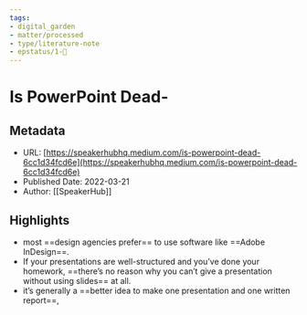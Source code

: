 ```yaml
---
tags: 
- digital_garden
- matter/processed
- type/literature-note
- epstatus/1-🌱
---
```

# Is PowerPoint Dead-
## Metadata
* URL: [https://speakerhubhq.medium.com/is-powerpoint-dead-6cc1d34fcd6e](https://speakerhubhq.medium.com/is-powerpoint-dead-6cc1d34fcd6e)
* Published Date: 2022-03-21
* Author: [[SpeakerHub]]

## Highlights
* most ==design agencies prefer== to use software like ==Adobe InDesign==.
* If your presentations are well-structured and you’ve done your homework, ==there’s no reason why you can’t give a presentation without using slides== at all.
* it’s generally a ==better idea to make one presentation and one written report==,